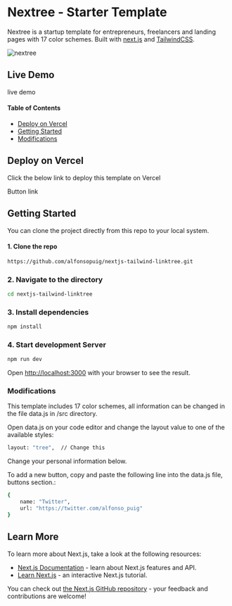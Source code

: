 # Nextree - Starter Template

Nextree is a startup template for entrepreneurs, freelancers and landing pages with 17 color schemes. Built with [next.js](https://nextjs.org/) and [TailwindCSS](https://tailwindcss.com/).

![nextree](https://user-images.githubusercontent.com/13857079/202289792-5a0fdcde-7e97-41a9-b0be-1cc720c3e9c8.jpg)

## Live Demo

live demo

#### Table of Contents

- [Deploy on Vercel](#deploy-on-vercel)
- [Getting Started](#getting-started)
- [Modifications](#modifications)


## Deploy on Vercel

Click the below link to deploy this template on Vercel

Button link

## Getting Started

You can clone the project directly from this repo to your local system.

#### 1. Clone the repo

```bash
https://github.com/alfonsopuig/nextjs-tailwind-linktree.git
```

### 2. Navigate to the directory

```bash
cd nextjs-tailwind-linktree
```

### 3. Install dependencies

```bash
npm install
```

### 4. Start development Server

```bash
npm run dev
```

Open [http://localhost:3000](http://localhost:3000) with your browser to see the result.


### Modifications

This template includes 17 color schemes, all information can be changed in the file data.js in /src directory.

Open data.js on your code editor and change the layout value to one of the available styles:

```bash
layout: "tree",  // Change this
```

Change your personal information below.

To add a new button, copy and paste the following line into the data.js file, buttons section.:

```bash
{       
    name: "Twitter", 
    url: "https://twitter.com/alfonso_puig" 
}
```


## Learn More

To learn more about Next.js, take a look at the following resources:

- [Next.js Documentation](https://nextjs.org/docs) - learn about Next.js features and API.
- [Learn Next.js](https://nextjs.org/learn) - an interactive Next.js tutorial.

You can check out [the Next.js GitHub repository](https://github.com/vercel/next.js/) - your feedback and contributions are welcome!

